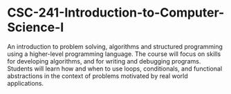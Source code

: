 # CSC-241-Introduction-to-Computer-Science-I

An introduction to problem solving, algorithms and structured programming using a higher-level programming language. The course will focus on skills for developing algorithms, and for writing and debugging programs. Students will learn how and when to use loops, conditionals, and functional abstractions in the context of problems motivated by real world applications.
